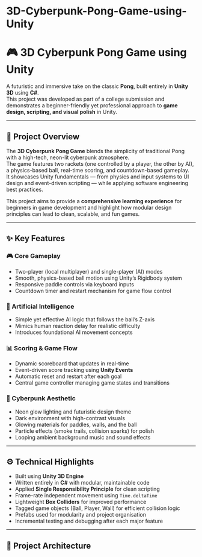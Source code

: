 # 3D-Cyberpunk-Pong-Game-using-Unity
# 🎮 3D Cyberpunk Pong Game using Unity

A futuristic and immersive take on the classic **Pong**, built entirely in **Unity 3D** using **C#**.  
This project was developed as part of a college submission and demonstrates a beginner-friendly yet professional approach to **game design, scripting, and visual polish** in Unity.

---

## 🧠 Project Overview

The **3D Cyberpunk Pong Game** blends the simplicity of traditional Pong with a high-tech, neon-lit cyberpunk atmosphere.  
The game features two rackets (one controlled by a player, the other by AI), a physics-based ball, real-time scoring, and countdown-based gameplay.  
It showcases Unity fundamentals — from physics and input systems to UI design and event-driven scripting — while applying software engineering best practices.

This project aims to provide a **comprehensive learning experience** for beginners in game development and highlight how modular design principles can lead to clean, scalable, and fun games.

---

## ✨ Key Features

### 🎮 Core Gameplay
- Two-player (local multiplayer) and single-player (AI) modes  
- Smooth, physics-based ball motion using Unity’s Rigidbody system  
- Responsive paddle controls via keyboard inputs  
- Countdown timer and restart mechanism for game flow control  

### 🧠 Artificial Intelligence
- Simple yet effective AI logic that follows the ball’s Z-axis  
- Mimics human reaction delay for realistic difficulty  
- Introduces foundational AI movement concepts  

### 📊 Scoring & Game Flow
- Dynamic scoreboard that updates in real-time  
- Event-driven score tracking using **Unity Events**  
- Automatic reset and restart after each goal  
- Central game controller managing game states and transitions  

### 🎨 Cyberpunk Aesthetic
- Neon glow lighting and futuristic design theme  
- Dark environment with high-contrast visuals  
- Glowing materials for paddles, walls, and the ball  
- Particle effects (smoke trails, collision sparks) for polish  
- Looping ambient background music and sound effects  

---

## ⚙️ Technical Highlights

- Built using **Unity 3D Engine**  
- Written entirely in **C#** with modular, maintainable code  
- Applied **Single Responsibility Principle** for clean scripting  
- Frame-rate independent movement using `Time.deltaTime`  
- Lightweight **Box Colliders** for improved performance  
- Tagged game objects (Ball, Player, Wall) for efficient collision logic  
- Prefabs used for modularity and project organisation  
- Incremental testing and debugging after each major feature  

---

## 🧩 Project Architecture

